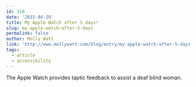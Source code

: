 ```yaml
---
id: 310
date: '2015-04-29'
title: My Apple Watch after 5 days!
slug: my-apple-watch-after-5-days
permalink: false
author: Molly Watt
link: 'http://www.mollywatt.com/blog/entry/my-apple-watch-after-5-days'
tags:
  - article
  - accessibility
---
```

The Apple Watch provides taptic feedback to assist a deaf blind woman.
